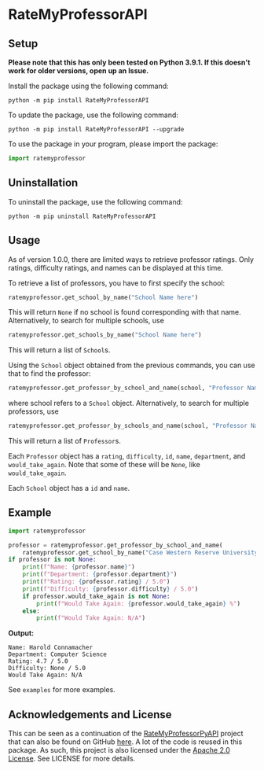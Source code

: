 # RateMyProfessorAPI


## Setup
**Please note that this has only been tested on Python 3.9.1. If this doesn't work for older versions, open up an Issue.**

Install the package using the following command:
```
python -m pip install RateMyProfessorAPI 
```

To update the package, use the following command:
```
python -m pip install RateMyProfessorAPI --upgrade
```

To use the package in your program, please import the package:
```py
import ratemyprofessor
```

## Uninstallation
To uninstall the package, use the following command:
```
python -m pip uninstall RateMyProfessorAPI
```

## Usage
As of version 1.0.0, there are limited ways to retrieve professor ratings. 
Only ratings, difficulty ratings, and names can be displayed at this time.

To retrieve a list of professors, you have to first specify the school:
```python
ratemyprofessor.get_school_by_name("School Name here")
```
This will return `None` if no school is found corresponding with that name. 
Alternatively, to search for multiple schools, use
```python
ratemyprofessor.get_schools_by_name("School Name here")
```
This will return a list of `School`s.

Using the `School` object obtained from the previous commands, you can use that to find the professor:
```python
ratemyprofessor.get_professor_by_school_and_name(school, "Professor Name") 
```
where school refers to a `School` object.
Alternatively, to search for multiple professors, use
```python
ratemyprofessor.get_professor_by_schools_and_name(school, "Professor Name") 
```
This will return a list of `Professor`s.

Each `Professor` object has a `rating`, `difficulty`, `id`, `name`, `department`, and `would_take_again`.
Note that some of these will be `None`, like `would_take_again`.

Each `School` object has a `id` and `name`.

## Example
```python
import ratemyprofessor

professor = ratemyprofessor.get_professor_by_school_and_name(
    ratemyprofessor.get_school_by_name("Case Western Reserve University"), "Connamacher")
if professor is not None:
    print(f"Name: {professor.name}")
    print(f"Department: {professor.department}")
    print(f"Rating: {professor.rating} / 5.0")
    print(f"Difficulty: {professor.difficulty} / 5.0")
    if professor.would_take_again is not None:
        print(f"Would Take Again: {professor.would_take_again} %")
    else:
        print(f"Would Take Again: N/A")
```

**Output:**
```
Name: Harold Connamacher
Department: Computer Science
Rating: 4.7 / 5.0
Difficulty: None / 5.0
Would Take Again: N/A
```
See `examples` for more examples.

## Acknowledgements and License
This can be seen as a continuation of the [RateMyProfessorPyAPI](https://pypi.org/project/RateMyProfessorPyAPI/) project that can also be found on GitHub [here](https://github.com/remiliacn/RateMyProfessorPy).
A lot of the code is reused in this package.
As such, this project is also licensed under the [Apache 2.0 License](http://www.apache.org/licenses/LICENSE-2.0). See LICENSE for more details.